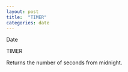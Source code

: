 ```yaml
---
layout: post
title:  "TIMER"
categories: date
---
```

Date

TIMER

Returns the number of seconds from midnight.

